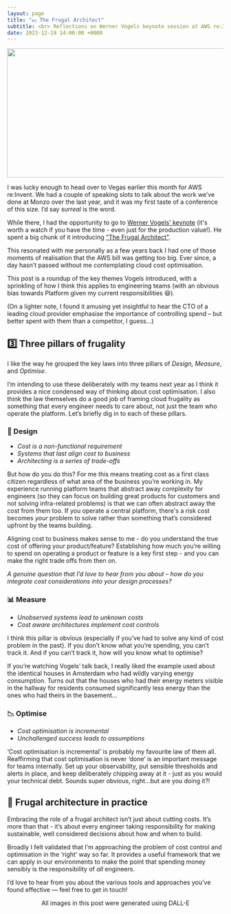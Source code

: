 ```yaml
---
layout: page
title: "💷 The Frugal Architect"
subtitle: <br> Reflections on Werner Vogels keynote session at AWS re:Invent
date: 2023-12-19 14:00:00 +0000
---
```

<p align="center"> 
  <img width="600" height="300" src="https://github.com/lukebriscoe/lukebriscoe.github.io/blob/main/assets/img/DALL%C2%B7E%202023-12-19%2013.31.05%20-%20A%20digital%20illustration%20for%20a%20blog%20article%20about%20frugal%20architecture%20in%20cloud%20computing.%20The%20scene%20is%20a%20modern,%20sleek%20office%20environment%20with%20large%20pan.png?raw=true">
</p>

I was lucky enough to head over to Vegas earlier this month for AWS re:Invent. We had a couple of speaking slots to talk about the work we’ve done at Monzo over the last year, and it was my first taste of a conference of this size. I’d say _surreal_ is the word.

While there, I had the opportunity to go to [Werner Vogels' keynote](https://www.youtube.com/watch?v=UTRBVPvzt9w) (it's worth a watch if you have the time - even just for the production value!). He spent a big chunk of it introducing ["The Frugal Architect"](https://thefrugalarchitect.com/). 

This resonated with me personally as a few years back I had one of those moments of realisation that the AWS bill was getting too big. Ever since, a day hasn’t passed without me contemplating cloud cost optimisation.

This post is a roundup of the key themes Vogels introduced, with a sprinkling of how I think this applies to engineering teams (with an obvious bias towards Platform given my current responsibilities 😄).

(On a lighter note, I found it amusing yet insightful to hear the CTO of a leading cloud provider emphasise the importance of controlling spend – but better spent with them than a competitor, I guess...)

## 3️⃣ Three pillars of frugality
I like the way he grouped the key laws into three pillars of *Design, Measure*, and *Optimise*.

I’m intending to use these deliberately with my teams next year as I think it provides a nice condensed way of thinking about cost optimisation. I also think the law themselves do a good job of framing cloud frugality as something that every engineer needs to care about, not just the team who operate the platform. Let’s briefly dig in to each of these pillars.

### 🎨 Design

- *Cost is a non-functional requirement*
- *Systems that last align cost to business*
- *Architecting is a series of trade-offs*

But how do you do this? For me this means treating cost as a first class citizen regardless of what area of the business you’re working in. My experience running platform teams that abstract away complexity for engineers (so they can focus on building great products for customers and not solving infra-related problems) is that we can often abstract away the cost from them too. If you operate a central platform, there's a risk cost becomes *your* problem to solve rather than something that’s considered upfront by the teams building.

Aligning cost to business makes sense to me - do you understand the true cost of offering your product/feature?  Establishing how much you’re willing to spend on operating a product or feature is a key first step - and you can make the right trade offs from then on.

*A genuine question that I’d love to hear from you about – how do you integrate cost considerations into your design processes?*


### 📊 Measure

- *Unobserved systems lead to unknown costs*
- *Cost aware architectures implement cost controls*

I think this pillar is obvious (especially if you’ve had to solve any kind of cost problem in the past). If you don’t know what you’re spending, you can’t track it. And if you can’t track it, how will you know what to optimise?

If you’re watching Vogels’ talk back, I really liked the example used about the identical houses in Amsterdam who had wildly varying energy consumption. Turns out that the houses who had their energy meters visible in the hallway for residents consumed significantly less energy than the ones who had theirs in the basement…


### 📉 Optimise

- *Cost optimisation is incremental*
- *Unchallenged success leads to assumptions*

‘Cost optimisation is incremental’ is probably my favourite law of them all. Reaffirming that cost optimisation is never ‘done’ is an important message for teams internally. Set up your observability, put sensible thresholds and alerts in place, and keep deliberately chipping away at it - just as you would your technical debt. Sounds super obvious, right...but are you doing it?!


## 🤾 Frugal architecture in practice
Embracing the role of a frugal architect isn’t just about cutting costs. It’s more than that - it’s about every engineer taking responsibility for making sustainable, well considered decisions about how and when to build. 

Broadly I felt validated that I'm approaching the problem of cost control and optimisation in the ‘right’ way so far. It provides a useful framework that we can apply in our environments to make the point that spending money sensibly is the responsibility of _all_ engineers.

I’d love to hear from you about the various tools and approaches you’ve found effective — feel free to get in touch!

<center>All images in this post were generated using DALL-E</center>
